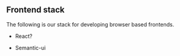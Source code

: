 ## Frontend stack

The following is our stack for developing browser based frontends.

 - React?

 - Semantic-ui
